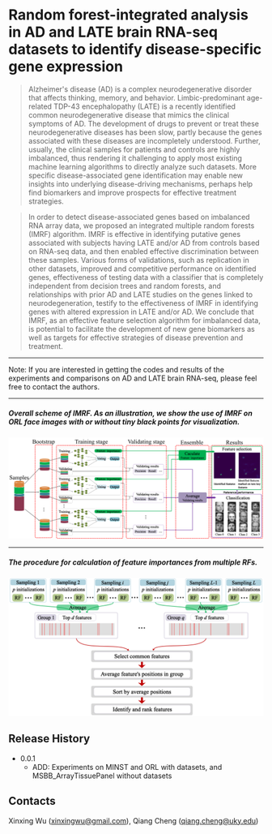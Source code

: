 # Random forest-integrated analysis in AD and LATE brain RNA-seq datasets to identify disease-specific gene expression


> Alzheimer's disease (AD) is a complex neurodegenerative disorder that affects thinking, memory, and behavior. Limbic-predominant age-related TDP-43 encephalopathy (LATE) is a recently identified common neurodegenerative disease that mimics the clinical symptoms of AD. The development of drugs to prevent or treat these neurodegenerative diseases has been slow, partly because the genes associated with these diseases are incompletely understood. Further, usually, the clinical samples for patients and controls are highly imbalanced, thus rendering it challenging to apply most existing machine learning algorithms to directly analyze such datasets. More specific disease-associated gene identification may enable new insights into underlying disease-driving mechanisms, perhaps help find biomarkers and improve prospects for effective treatment strategies.
 
>In order to detect disease-associated genes based on imbalanced RNA array data, we proposed an integrated multiple random forests (IMRF) algorithm. IMRF is effective in identifying putative genes associated with subjects having LATE and/or AD from controls based on RNA-seq data, and then enabled effective discrimination between these samples. Various forms of validations, such as replication in other datasets, improved and competitive performance on identified genes, effectiveness of testing data with a classifier that is completely independent from decision trees and random forests, and relationships with prior AD and LATE studies on the genes linked to neurodegeneration, testify to the effectiveness of IMRF in identifying genes with altered expression in LATE and/or AD. We conclude that IMRF, as an effective feature selection algorithm for imbalanced data, is potential to facilitate the development of new gene biomarkers as well as targets for effective strategies of disease prevention and treatment.

---

Note:  If you are interested in getting the codes and results of the experiments and comparisons on AD and LATE brain RNA-seq, please feel free to contact the authors.

---

##### Overall scheme of IMRF. As an illustration, we show the use of IMRF on ORL face images with or without tiny black points for visualization.


<center >
    <img src="./images/RFAlgorithm.jpg" width="666"/> 
 </center>

---

##### The procedure for calculation of feature importances from multiple RFs.

<center >
    <img src="./images/Featurecalculation.jpg" width="666"/> 
 </center>



  
## Release History


* 0.0.1
    * ADD: Experiments on MINST and ORL with datasets, and MSBB_ArrayTissuePanel without datasets

## Contacts

Xinxing Wu (xinxingwu@gmail.com), Qiang Cheng (qiang.cheng@uky.edu)
